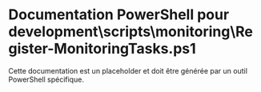# Documentation PowerShell pour development\scripts\monitoring\Register-MonitoringTasks.ps1

Cette documentation est un placeholder et doit être générée par un outil PowerShell spécifique.

